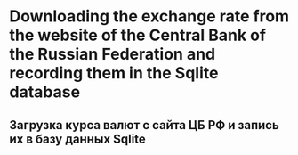 # Downloading the exchange rate from the website of the Central Bank of the Russian Federation and recording them in the Sqlite database
Загрузка курса валют с сайта ЦБ РФ и запись их в базу данных Sqlite
  ---
